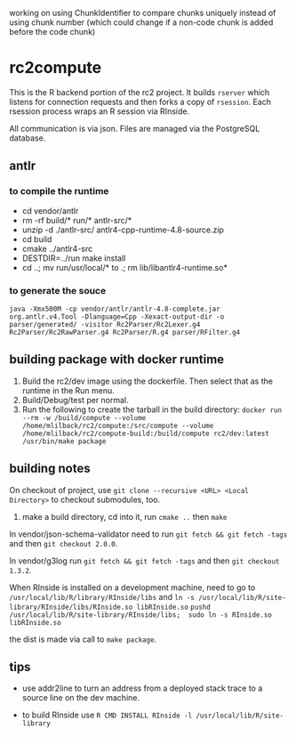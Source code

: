 working on using ChunkIdentifier to compare chunks uniquely instead of using chunk number (which could change if a non-code chunk is added before the code chunk)

# rc2compute

This is the R backend portion of the rc2 project. It builds `rserver` which listens for connection requests and then forks a copy of `rsession`. Each rsession process wraps an R session via RInside.

All communication is via json. Files are managed via the PostgreSQL database.

## antlr

### to compile the runtime
* cd vendor/antlr
* rm -rf build/* run/* antlr-src/*
* unzip -d ./antlr-src/ antlr4-cpp-runtime-4.8-source.zip 
* cd build
* cmake ../antlr4-src
* DESTDIR=../run make install
* cd ..; mv run/usr/local/* to .; rm lib/libantlr4-runtime.so*

### to generate the souce
`java -Xmx500M -cp vendor/antlr/antlr-4.8-complete.jar org.antlr.v4.Tool -Dlanguage=Cpp -Xexact-output-dir -o parser/generated/ -visitor Rc2Parser/Rc2Lexer.g4 Rc2Parser/Rc2RawParser.g4 Rc2Parser/R.g4 parser/RFilter.g4`

## building package with docker runtime

1. Build the rc2/dev image using the dockerfile. Then select that as the runtime in the Run menu. 
2. Build/Debug/test per normal.
3. Run the following to create the tarball in the build directory: `docker run --rm -w /build/compute --volume /home/mlilback/rc2/compute:/src/compute --volume /home/mlilback/rc2/compute-build:/build/compute rc2/dev:latest /usr/bin/make package`


## building notes

On checkout of project, use `git clone --recursive <URL> <Local Directory>` to checkout submodules, too.

1. make a build directory, cd into it, run `cmake ..` then `make`

In vendor/json-schema-validator need to run `git fetch && git fetch -tags` and then `git checkout 2.0.0`.

In vendor/g3log run `git fetch && git fetch -tags` and then `git checkout 1.3.2`.

When RInside is installed on a development machine, need to go to `/usr/local/lib/R/library/RInside/libs` and `ln -s /usr/local/lib/R/site-library/RInside/libs/RInside.so libRInside.so`
`pushd /usr/local/lib/R/site-library/RInside/libs;  sudo ln -s RInside.so libRInside.so`

the dist is made via call to `make package`.

## tips

* use addr2line to turn an address from a deployed stack trace to a source line on the dev machine.

* to build RInside use `R CMD INSTALL RInside -l /usr/local/lib/R/site-library`
